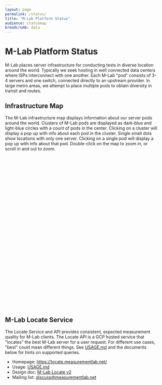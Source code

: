 ```yaml
---
layout: page
permalink: /status/
title: "M-Lab Platform Status"
audience: statusmap
breadcrumb: data
---
```


# M-Lab Platform Status

M-Lab places server infrastructure for conducting tests in diverse location around the world. Typically we seek hosting in well connected data centers where ISPs interconnect with one another. Each M-Lab "pod" consists of 3-4 servers and one switch, connected directly to an upstream provider. In large metro areas, we attempt to place multiple pods to obtain diversity in transit and routes.

## Infrastructure Map
<p>
The M-Lab infrastructure map displays information about our server pods around the world. Clusters of M-Lab pods are displayed as dark-blue and light-blue circles with a count of pods in the center. Clicking on a cluster will display a pop up with info about each pod in the cluster. Single small dots show locations with only one server. Clicking on a single pod will display a pop up with info about that pod. Double-click on the map to zoom in, or scroll in and out to zoom.
<div id="map" class="map leaflet-container" style="height: 500px; width:100%; position:relative;"></div>
</p>

<script>
{% include infrastructure-map.js %}
</script>

## M-Lab Locate Service

The Locate Service and API provides consistent, expected measurement quality for M-Lab
clients. The Locate API is a GCP hosted service that "locates" the best M-Lab
server for a user request. For different use cases, "best" could mean different
things. See [USAGE.md](https://github.com/m-lab/locate/blob/main/USAGE.md) and
the documents below for hints on supported queries.

- Homepage: <https://locate.measurementlab.net/>
- Usage: [USAGE.md](https://github.com/m-lab/locate/blob/main/USAGE.md)
- Design doc: [M-Lab Locate v2](https://docs.google.com/document/d/1az-4Fojf_0REQopCyA9WDS54ZNILQDuTc5SnWkbozbE/view)
- Mailing list: [discuss@measurementlab.net](https://groups.google.com/a/measurementlab.net/forum/#!forum/discuss)
